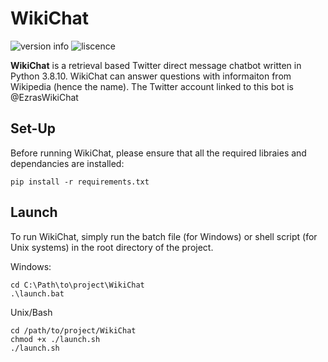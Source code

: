 # WikiChat
![version info](https://img.shields.io/badge/Python-3.8.10-blue)
![liscence](https://img.shields.io/badge/license-MIT-green)


**WikiChat** is a retrieval based Twitter direct message chatbot written in Python 3.8.10. WikiChat can answer questions with informaiton from Wikipedia (hence the name). The Twitter account linked to this bot is @EzrasWikiChat

## Set-Up
Before running WikiChat, please ensure that all the required libraies and dependancies are installed:
```
pip install -r requirements.txt
```
## Launch
To run WikiChat, simply run the batch file (for Windows) or shell script (for Unix systems) in the root directory of the project.

Windows:
```
cd C:\Path\to\project\WikiChat
.\launch.bat
```
Unix/Bash
```
cd /path/to/project/WikiChat
chmod +x ./launch.sh
./launch.sh
```
